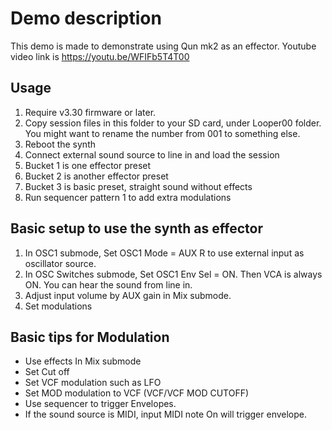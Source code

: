 # Demo description
This demo is made to demonstrate using Qun mk2 as an effector.
Youtube video link is https://youtu.be/WFIFb5T4T00

## Usage
1. Require v3.30 firmware or later.
2. Copy session files in this folder to your SD card, under Looper00 folder. You might want to rename the number from 001 to something else.
3. Reboot the synth
4. Connect external sound source to line in and load the session
5. Bucket 1 is one effector preset
6. Bucket 2 is another effector preset
7. Bucket 3 is basic preset, straight sound without effects
8. Run sequencer pattern 1 to add extra modulations

## Basic setup to use the synth as effector
1. In OSC1 submode, Set OSC1 Mode = AUX R to use external input as oscillator source.
2. In OSC Switches submode, Set OSC1 Env Sel = ON. Then VCA is always ON. You can hear the sound from line in.
3. Adjust input volume by AUX gain in Mix submode.
4. Set modulations

## Basic tips for Modulation
 - Use effects In Mix submode
 - Set Cut off
 - Set VCF modulation such as LFO
 - Set MOD modulation to VCF (VCF/VCF MOD CUTOFF)
 - Use sequencer to trigger Envelopes.
 - If the sound source is MIDI, input MIDI note On will trigger envelope.